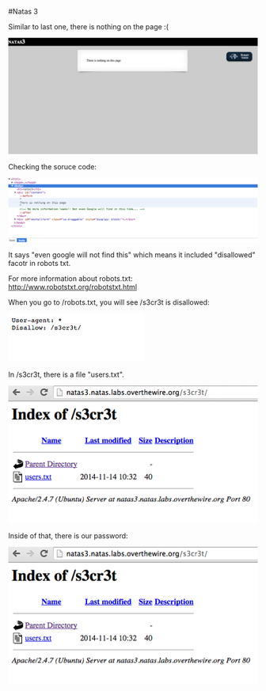 #Natas 3

Similar to last one, there is nothing on the page :(

![Natas 3](Images/Natas3-0.png)

Checking the soruce code:

![Natas 3](Images/Natas3-1.png)


It says "even google will not find this" which means it included "disallowed" facotr in robots txt.

For more information about robots.txt: <http://www.robotstxt.org/robotstxt.html>

When you go to /robots.txt, you will see /s3cr3t is disallowed:

![Natas 3](Images/Natas3-2.png)

In /s3cr3t, there is a file "users.txt". 

![Natas 3](Images/Natas3-3.png)

Inside of that, there is our password:

![Natas 3](Images/Natas3-3.png)
